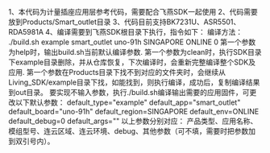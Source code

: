 1、本代码为计量插座应用层参考代码，需要配合飞燕SDK一起使用
2、代码需要放到Products/Smart_outlet目录
3、代码目前支持BK7231U、ASR5501、RDA5981A
4、编译需要到飞燕SDK根目录下执行，指令如下：
编译方法： ./build.sh example smart_outlet uno-91h SINGAPORE ONLINE 0
第一个参数为help时，输出build.sh当前默认编译参数. 第一个参数为clean时，执行SDK目录下example目录删除，并从仓库恢复，下次编译时，会重新完整编译整个SDK及应用. 第一个参数在Products目录下找不到对应的文件夹时，会继续从Living_SDK/example目录下找，如能找到，则执行编译，成功后，复制编译结果到out目录。
要实现不输入参数，执行./build.sh编译输出需要的应用固件，可更改以下默认参数： default_type="example" default_app="smart_outlet" default_board="uno-91h" default_region=SINGAPORE default_env=ONLINE default_debug=0 default_args="" 以上参数分别对应： 产品类型、应用名称、模组型号、连云区域、连云环境、debug、其他参数（可不填，需要时把参数加到双引号内）。